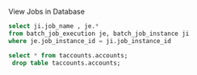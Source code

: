 


View Jobs in Database


```sql
select ji.job_name , je.*  
from batch_job_execution je, batch_job_instance ji
where je.job_instance_id = ji.job_instance_id 
```


```sql
select * from taccounts.accounts;
 drop table taccounts.accounts;
```